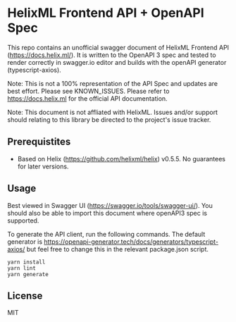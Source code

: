 # HelixML Frontend API + OpenAPI Spec

This repo contains an unofficial swagger document of HelixML Frontend API (https://docs.helix.ml/). It is written to the OpenAPI 3 spec and tested to render correctly in swagger.io editor and builds with the openAPI generator (typescript-axios).

Note: This is not a 100% representation of the API Spec and updates are best effort. Please see KNOWN_ISSUES. Please refer to https://docs.helix.ml for the official API documentation.

Note: This document is not affliated with HelixML. Issues and/or support should relating to this library be directed to the project's issue tracker.

## Prerequistites

* Based on Helix (https://github.com/helixml/helix) v0.5.5. No guarantees for later versions.

## Usage
Best viewed in Swagger UI (https://swagger.io/tools/swagger-ui/). You should also be able to import this document where openAPI3 spec is supported.

To generate the API client, run the following commands. The default generator is https://openapi-generator.tech/docs/generators/typescript-axios/ but feel free to change this in the relevant package.json script.

```
yarn install
yarn lint
yarn generate
```

## License

MIT